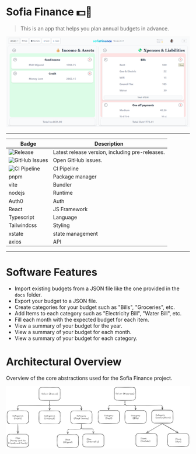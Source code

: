 # Sofia Finance 💵🍃
> This is an app that helps you plan annual budgets in advance.

![Application UI](docs/App%20UI.png)

---

| Badge                                                                                              | Description                                     |
| -------------------------------------------------------------------------------------------------- | ----------------------------------------------- |
| ![Release](https://img.shields.io/github/v/release/kesler20/sofia_finance?include_prereleases)     | Latest release version, including pre-releases. |
| ![GitHub Issues](https://img.shields.io/github/issues/kesler20/sofia_finance)                      | Open GitHub issues.                             |
| ![CI Pipeline](https://github.com/kesler20/sofia_finance/actions/workflows/ci.yml/badge.svg)       | CI Pipeline                                     |
| pnpm                                                                                               | Package manager                                 |
| vite                                                                                               | Bundler                                         |
| nodejs                                                                                             | Runtime                                         |
| Auth0                                                                                              | Auth                                            |
| React                                                                                              | JS Framework                                    |
| Typescript                                                                                         | Language                                        |
| Tailwindcss                                                                                        | Styling                                         |
| xstate                                                                                             | state management                                |
| axios                                                                                              | API                                             |

---


# Software Features

- Import existing budgets from a JSON file like the one provided in the `docs` folder.
- Export your budget to a JSON file.
- Create categories for your budget such as "Bills", "Groceries", etc.
- Add Items to each category such as "Electricity Bill", "Water Bill", etc.
- Fill each month with the expected budget for each item.
- View a summary of your budget for the year.
- View a summary of your budget for each month.
- View a summary of your budget for each category.


# Architectural Overview
Overview of the core abstractions used for the Sofia Finance project.

![architectural diagram](docs/sofia_finance_architectural%20diagram.png)



